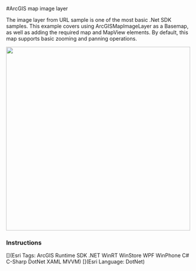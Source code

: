 #ArcGIS map image layer

The image layer from URL sample is one of the most basic .Net SDK samples. This example covers using ArcGISMapImageLayer as a Basemap, as well as adding the required map and MapView elements. By default, this map supports basic zooming and panning operations.

<img src="ArcGISMapImageLayer.jpg" width="500"/>

### Instructions



[](Esri Tags: ArcGIS Runtime SDK .NET WinRT WinStore WPF WinPhone C# C-Sharp DotNet XAML MVVM)
[](Esri Language: DotNet)
